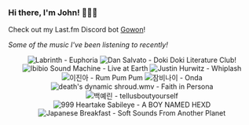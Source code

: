 ### Hi there, I'm John! 🏄🏻‍♂️

Check out my Last.fm Discord bot [Gowon](http://gowon.ca)!

_Some of the music I've been listening to recently!_


<!-- lastfm -->
<p align="center"><img src="https://lastfm.freetls.fastly.net/i/u/64s/d28b92106330f52d5fbf7aff2bd4e5a2.png" title="Labrinth - Euphoria"> <img src="https://lastfm.freetls.fastly.net/i/u/64s/f0e769aa96a5ed1e1f60a31e399d355e.jpg" title="Dan Salvato - Doki Doki Literature Club!"> <img src="https://lastfm.freetls.fastly.net/i/u/64s/32aca4e34c7efa88668d028e3b70a9e0.jpg" title="Ibibio Sound Machine - Live at Earth"> <img src="https://lastfm.freetls.fastly.net/i/u/64s/f00adc0427d24975c98772377ea209c6.png" title="Justin Hurwitz - Whiplash"> <img src="https://lastfm.freetls.fastly.net/i/u/64s/bfddfa793ee77212f8b9cc9efa73510a.jpg" title="이진아 - Rum Pum Pum"> <img src="https://lastfm.freetls.fastly.net/i/u/64s/ff5d736f1f9cb1018d5c09eb249fac0a.jpg" title="잠비나이 - Onda"> <img src="https://lastfm.freetls.fastly.net/i/u/64s/ad953a6c9374a7970a4613eefd8ebd8a.jpg" title="death's dynamic shroud.wmv - Faith in Persona"> <img src="https://lastfm.freetls.fastly.net/i/u/64s/c7a8a42356837687371c543977eb5462.jpg" title="백예린 - tellusboutyourself"> <img src="https://lastfm.freetls.fastly.net/i/u/64s/be00764003610ce82ae27201e3bcf841.png" title="999 Heartake Sabileye - A BOY NAMED HEXD"> <img src="https://lastfm.freetls.fastly.net/i/u/64s/cbf1dee4189770223d517c4e2b4b6d2e.jpg" title="Japanese Breakfast - Soft Sounds From Another Planet"> </p>
